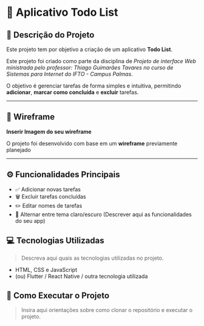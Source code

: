 # 📝 Aplicativo Todo List

## 📌 Descrição do Projeto
Este projeto tem por objetivo a criação de um aplicativo **Todo List**.

Este projeto foi criado como parte da disciplina de *Projeto de interface Web ministrada pelo professor: Thiago Guimarães Tavares no curso de Sistemas para Internet do IFTO - Campus Palmas*.

O objetivo é gerenciar tarefas de forma simples e intuitiva, permitindo **adicionar**, **marcar como concluída** e **excluir** tarefas.  

---

## 🎨 Wireframe
**Inserir Imagem do seu wireframe**

O projeto foi desenvolvido com base em um **wireframe** previamente planejado

---

## ⚙️ Funcionalidades Principais
- ✅ Adicionar novas tarefas  
- 🗑️ Excluir tarefas concluídas  
- ✏️ Editar nomes de tarefas  
- 🌙 Alternar entre tema claro/escuro (Descrever aqui as funcionalidades do seu app)


## 💻 Tecnologias Utilizadas
> Descreva aqui quais as tecnologias utilizadas no projeto.

- HTML, CSS e JavaScript  
- (ou) Flutter / React Native / outra tecnologia utilizada

## 🚀 Como Executar o Projeto
> Insira aqui orientações sobre como clonar o repositório e executar o projeto.
